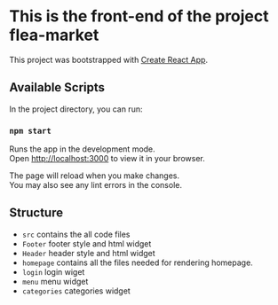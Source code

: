 # This is the front-end of the project flea-market

This project was bootstrapped with [Create React App](https://github.com/facebook/create-react-app).

## Available Scripts

In the project directory, you can run:

### `npm start`

Runs the app in the development mode.\
Open [http://localhost:3000](http://localhost:3000) to view it in your browser.

The page will reload when you make changes.\
You may also see any lint errors in the console.

## Structure
- `src` contains the all code files
 - `Footer` footer style and html widget
 - `Header` header style and html widget
 - `homepage` contains all the files needed for rendering homepage.
 - `login` login wiget
 - `menu` menu widget
 - `categories` categories widget